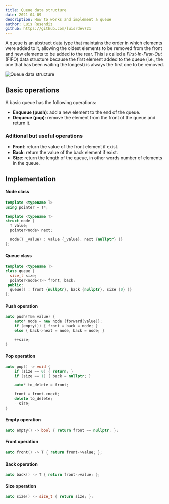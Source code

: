 ```yaml
---
title: Queue data structure
date: 2021-04-09
description: How to works and implement a queue
author: Luis Resendiz
github: https://github.com/luisrdev721
---
```


A queue is an abstract data type that maintains the order in which elements were added to it, allowing the oldest elements to be removed from the front and new elements to be added to the rear. This is called a *First-In-First-Out* (FIFO) data structure because the first element added to the queue (i.e., the one that has been waiting the longest) is always the first one to be removed.

![Queue data structure](https://upload.wikimedia.org/wikipedia/commons/thumb/5/52/Data_Queue.svg/1200px-Data_Queue.svg.png)

## Basic operations
A basic queue has the following operations:

- **Enqueue (push)**: add a new element to the end of the queue.
- **Dequeue (pop)**: remove the element from the front of the queue and return it.

### Aditional but useful operations

- **Front**: return the value of the front element if exist.
- **Back**: return the value of the back element if exist.
- **Size**: return the length of the queue, in other words number of elements in the queue.

## Implementation

#### Node class
```cpp
template <typename T>
using pointer = T*;

template <typename T>
struct node {
  T value;
  pointer<node> next;

  node(T _value) : value {_value}, next {nullptr} {}
};
```

#### Queue class
```cpp
template <typename T>
class queue {
  size_t size;
  pointer<node<T>> front, back;
 public:
  queue() : front {nullptr}, back {nullptr}, size {0} {}
};
```

#### Push operation
```cpp
auto push(T&& value) {
    auto* node = new node {forward(value)};
    if (empty()) { front = back = node; } 
    else { back->next = node, back = node; }

    ++size;
}
```

#### Pop operation
```cpp
auto pop() -> void {
    if (size == 0) { return; }
    if (size == 1) { back = nullptr; }

    auto* to_delete = front;

    front = front->next;
    delete to_delete;
    --size;
}
```

#### Empty operation
```cpp
auto empty() -> bool { return front == nullptr; };
```

#### Front operation
```cpp
auto front() -> T { return front->value; };
```

#### Back operation
```cpp
auto back() -> T { return front->value; };
```

#### Size operation
```cpp
auto size() -> size_t { return size; };
```